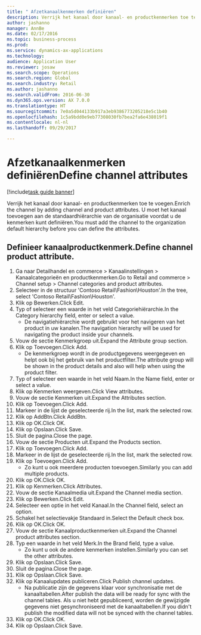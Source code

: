 ```yaml
--- 
title: " Afzetkanaalkenmerken definiëren"
description: Verrijk het kanaal door kanaal- en productkenmerken toe te voegen.
author: jashanno
manager: AnnBe
ms.date: 02/17/2016
ms.topic: business-process
ms.prod: 
ms.service: dynamics-ax-applications
ms.technology: 
audience: Application User
ms.reviewer: josaw
ms.search.scope: Operations
ms.search.region: Global
ms.search.industry: Retail
ms.author: jashanno
ms.search.validFrom: 2016-06-30
ms.dyn365.ops.version: AX 7.0.0
ms.translationtype: HT
ms.sourcegitcommit: 7e0a5d044133b917a3eb9386773205218e5c1b40
ms.openlocfilehash: 1c5a9bdd0e9eb77308030fb7bea2fa6e438019f1
ms.contentlocale: nl-nl
ms.lasthandoff: 09/29/2017

---
```

# <a name="define-channel-attributes"></a><span data-ttu-id="0445d-103"> Afzetkanaalkenmerken definiëren</span><span class="sxs-lookup"><span data-stu-id="0445d-103">Define channel attributes</span></span>

[!include[task guide banner](../includes/task-guide-banner.md)]

<span data-ttu-id="0445d-104">Verrijk het kanaal door kanaal- en productkenmerken toe te voegen.</span><span class="sxs-lookup"><span data-stu-id="0445d-104">Enrich the channel by adding channel and product attributes.</span></span> <span data-ttu-id="0445d-105">U moet het kanaal toevoegen aan de standaardhiërarchie van de organisatie voordat u de kenmerken kunt definiëren.</span><span class="sxs-lookup"><span data-stu-id="0445d-105">You must add the channel to the organization default hierarchy before you can define the attributes.</span></span>


## <a name="define-channel-product-attribute"></a><span data-ttu-id="0445d-106">Definieer kanaalproductkenmerk.</span><span class="sxs-lookup"><span data-stu-id="0445d-106">Define channel product attribute.</span></span>
1. <span data-ttu-id="0445d-107">Ga naar Detailhandel en commerce > Kanaalinstellingen > Kanaalcategorieën en productkenmerken.</span><span class="sxs-lookup"><span data-stu-id="0445d-107">Go to Retail and commerce > Channel setup > Channel categories and product attributes.</span></span>
2. <span data-ttu-id="0445d-108">Selecteer in de structuur 'Contoso Retail\Fashion\Houston'.</span><span class="sxs-lookup"><span data-stu-id="0445d-108">In the tree, select 'Contoso Retail\Fashion\Houston'.</span></span>
3. <span data-ttu-id="0445d-109">Klik op Bewerken.</span><span class="sxs-lookup"><span data-stu-id="0445d-109">Click Edit.</span></span>
4. <span data-ttu-id="0445d-110">Typ of selecteer een waarde in het veld Categoriehiërarchie.</span><span class="sxs-lookup"><span data-stu-id="0445d-110">In the Category hierarchy field, enter or select a value.</span></span>
    * <span data-ttu-id="0445d-111">De navigatiehiërarchie wordt gebruikt voor het navigeren van het product in uw kanalen.</span><span class="sxs-lookup"><span data-stu-id="0445d-111">The navigation hierarchy will be used for navigating the product inside your channels.</span></span>  
5. <span data-ttu-id="0445d-112">Vouw de sectie Kenmerkgroep uit.</span><span class="sxs-lookup"><span data-stu-id="0445d-112">Expand the Attribute group section.</span></span>
6. <span data-ttu-id="0445d-113">Klik op Toevoegen.</span><span class="sxs-lookup"><span data-stu-id="0445d-113">Click Add.</span></span>
    * <span data-ttu-id="0445d-114">De kenmerkgroep wordt in de productgegevens weergegeven en helpt ook bij het gebruik van het productfilter.</span><span class="sxs-lookup"><span data-stu-id="0445d-114">The attribute group will be shown in the product details and also will help when using the product filter.</span></span>  
7. <span data-ttu-id="0445d-115">Typ of selecteer een waarde in het veld Naam.</span><span class="sxs-lookup"><span data-stu-id="0445d-115">In the Name field, enter or select a value.</span></span>
8. <span data-ttu-id="0445d-116">Klik op Kenmerken weergeven.</span><span class="sxs-lookup"><span data-stu-id="0445d-116">Click View attributes.</span></span>
9. <span data-ttu-id="0445d-117">Vouw de sectie Kenmerken uit.</span><span class="sxs-lookup"><span data-stu-id="0445d-117">Expand the Attributes section.</span></span>
10. <span data-ttu-id="0445d-118">Klik op Toevoegen.</span><span class="sxs-lookup"><span data-stu-id="0445d-118">Click Add.</span></span>
11. <span data-ttu-id="0445d-119">Markeer in de lijst de geselecteerde rij.</span><span class="sxs-lookup"><span data-stu-id="0445d-119">In the list, mark the selected row.</span></span>
12. <span data-ttu-id="0445d-120">Klik op AddBtn.</span><span class="sxs-lookup"><span data-stu-id="0445d-120">Click AddBtn.</span></span>
13. <span data-ttu-id="0445d-121">Klik op OK.</span><span class="sxs-lookup"><span data-stu-id="0445d-121">Click OK.</span></span>
14. <span data-ttu-id="0445d-122">Klik op Opslaan.</span><span class="sxs-lookup"><span data-stu-id="0445d-122">Click Save.</span></span>
15. <span data-ttu-id="0445d-123">Sluit de pagina.</span><span class="sxs-lookup"><span data-stu-id="0445d-123">Close the page.</span></span>
16. <span data-ttu-id="0445d-124">Vouw de sectie Producten uit.</span><span class="sxs-lookup"><span data-stu-id="0445d-124">Expand the Products section.</span></span>
17. <span data-ttu-id="0445d-125">Klik op Toevoegen.</span><span class="sxs-lookup"><span data-stu-id="0445d-125">Click Add.</span></span>
18. <span data-ttu-id="0445d-126">Markeer in de lijst de geselecteerde rij.</span><span class="sxs-lookup"><span data-stu-id="0445d-126">In the list, mark the selected row.</span></span>
19. <span data-ttu-id="0445d-127">Klik op Toevoegen.</span><span class="sxs-lookup"><span data-stu-id="0445d-127">Click Add.</span></span>
    * <span data-ttu-id="0445d-128">Zo kunt u ook meerdere producten toevoegen.</span><span class="sxs-lookup"><span data-stu-id="0445d-128">Similarly you can add multiple products.</span></span>  
20. <span data-ttu-id="0445d-129">Klik op OK.</span><span class="sxs-lookup"><span data-stu-id="0445d-129">Click OK.</span></span>
21. <span data-ttu-id="0445d-130">Klik op Kenmerken.</span><span class="sxs-lookup"><span data-stu-id="0445d-130">Click Attributes.</span></span>
22. <span data-ttu-id="0445d-131">Vouw de sectie Kanaalmedia uit.</span><span class="sxs-lookup"><span data-stu-id="0445d-131">Expand the Channel media section.</span></span>
23. <span data-ttu-id="0445d-132">Klik op Bewerken.</span><span class="sxs-lookup"><span data-stu-id="0445d-132">Click Edit.</span></span>
24. <span data-ttu-id="0445d-133">Selecteer een optie in het veld Kanaal.</span><span class="sxs-lookup"><span data-stu-id="0445d-133">In the Channel field, select an option.</span></span>
25. <span data-ttu-id="0445d-134">Schakel het selectievakje Standaard in.</span><span class="sxs-lookup"><span data-stu-id="0445d-134">Select the Default check box.</span></span>
26. <span data-ttu-id="0445d-135">Klik op OK.</span><span class="sxs-lookup"><span data-stu-id="0445d-135">Click OK.</span></span>
27. <span data-ttu-id="0445d-136">Vouw de sectie Kanaalproductkenmerken uit.</span><span class="sxs-lookup"><span data-stu-id="0445d-136">Expand the Channel product attributes section.</span></span>
28. <span data-ttu-id="0445d-137">Typ een waarde in het veld Merk.</span><span class="sxs-lookup"><span data-stu-id="0445d-137">In the Brand field, type a value.</span></span>
    * <span data-ttu-id="0445d-138">Zo kunt u ook de andere kenmerken instellen.</span><span class="sxs-lookup"><span data-stu-id="0445d-138">Similarly you can set the other attributes.</span></span>  
29. <span data-ttu-id="0445d-139">Klik op Opslaan.</span><span class="sxs-lookup"><span data-stu-id="0445d-139">Click Save.</span></span>
30. <span data-ttu-id="0445d-140">Sluit de pagina.</span><span class="sxs-lookup"><span data-stu-id="0445d-140">Close the page.</span></span>
31. <span data-ttu-id="0445d-141">Klik op Opslaan.</span><span class="sxs-lookup"><span data-stu-id="0445d-141">Click Save.</span></span>
32. <span data-ttu-id="0445d-142">Klik op Kanaalupdates publiceren.</span><span class="sxs-lookup"><span data-stu-id="0445d-142">Click Publish channel updates.</span></span>
    * <span data-ttu-id="0445d-143">Na publicatie zijn de gegevens klaar voor synchronisatie met de kanaaltabellen.</span><span class="sxs-lookup"><span data-stu-id="0445d-143">After publish the data will be ready for sync with the channel tables.</span></span> <span data-ttu-id="0445d-144">Als u niet hebt gepubliceerd, worden de gewijzigde gegevens niet gesynchroniseerd met de kanaaltabellen.</span><span class="sxs-lookup"><span data-stu-id="0445d-144">If you didn't publish the modified data will not be synced with the channel tables.</span></span>  
33. <span data-ttu-id="0445d-145">Klik op OK.</span><span class="sxs-lookup"><span data-stu-id="0445d-145">Click OK.</span></span>
34. <span data-ttu-id="0445d-146">Klik op Opslaan.</span><span class="sxs-lookup"><span data-stu-id="0445d-146">Click Save.</span></span>



